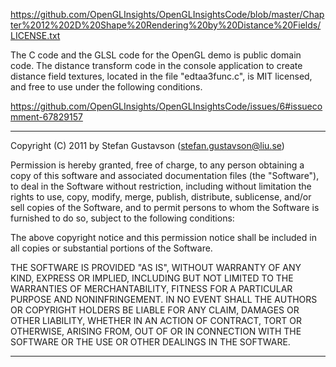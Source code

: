 https://github.com/OpenGLInsights/OpenGLInsightsCode/blob/master/Chapter%2012%202D%20Shape%20Rendering%20by%20Distance%20Fields/LICENSE.txt

The C code and the GLSL code for the OpenGL demo is public
domain code. The distance transform code in the console
application to create distance field textures, located in
the file "edtaa3func.c", is MIT licensed, and free to use
under the following conditions.

https://github.com/OpenGLInsights/OpenGLInsightsCode/issues/6#issuecomment-67829157

----

Copyright (C) 2011 by Stefan Gustavson
(stefan.gustavson@liu.se)

Permission is hereby granted, free of charge, to any person obtaining a copy
of this software and associated documentation files (the "Software"), to deal
in the Software without restriction, including without limitation the rights
to use, copy, modify, merge, publish, distribute, sublicense, and/or sell
copies of the Software, and to permit persons to whom the Software is
furnished to do so, subject to the following conditions:

The above copyright notice and this permission notice shall be included in
all copies or substantial portions of the Software.

THE SOFTWARE IS PROVIDED "AS IS", WITHOUT WARRANTY OF ANY KIND, EXPRESS OR
IMPLIED, INCLUDING BUT NOT LIMITED TO THE WARRANTIES OF MERCHANTABILITY,
FITNESS FOR A PARTICULAR PURPOSE AND NONINFRINGEMENT. IN NO EVENT SHALL THE
AUTHORS OR COPYRIGHT HOLDERS BE LIABLE FOR ANY CLAIM, DAMAGES OR OTHER
LIABILITY, WHETHER IN AN ACTION OF CONTRACT, TORT OR OTHERWISE, ARISING FROM,
OUT OF OR IN CONNECTION WITH THE SOFTWARE OR THE USE OR OTHER DEALINGS IN
THE SOFTWARE.

----
